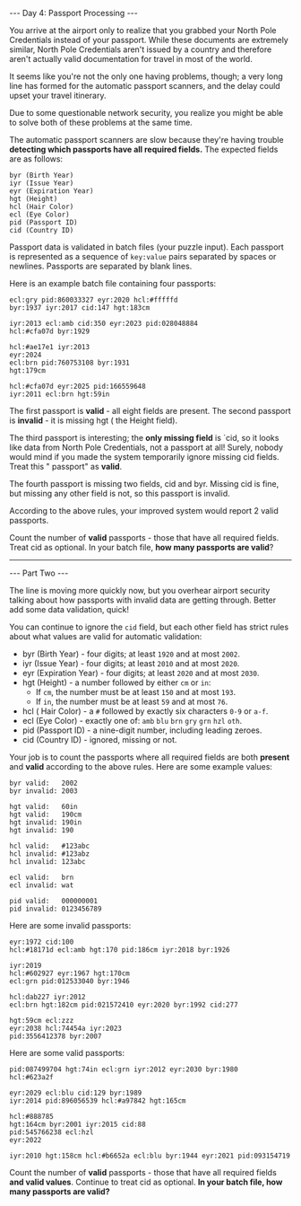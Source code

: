 --- Day 4: Passport Processing ---

You arrive at the airport only to realize that you grabbed your North Pole Credentials instead of your passport. While
these documents are extremely similar, North Pole Credentials aren't issued by a country and therefore aren't actually
valid documentation for travel in most of the world.

It seems like you're not the only one having problems, though; a very long line has formed for the automatic passport
scanners, and the delay could upset your travel itinerary.

Due to some questionable network security, you realize you might be able to solve both of these problems at the same
time.

The automatic passport scanners are slow because they're having trouble **detecting which passports have all required
fields.** The expected fields are as follows:

```
byr (Birth Year)
iyr (Issue Year)
eyr (Expiration Year)
hgt (Height)
hcl (Hair Color)
ecl (Eye Color)
pid (Passport ID)
cid (Country ID)
```

Passport data is validated in batch files (your puzzle input). Each passport is represented as a sequence of `key:value`
pairs separated by spaces or newlines. Passports are separated by blank lines.

Here is an example batch file containing four passports:

```
ecl:gry pid:860033327 eyr:2020 hcl:#fffffd
byr:1937 iyr:2017 cid:147 hgt:183cm

iyr:2013 ecl:amb cid:350 eyr:2023 pid:028048884
hcl:#cfa07d byr:1929

hcl:#ae17e1 iyr:2013
eyr:2024
ecl:brn pid:760753108 byr:1931
hgt:179cm

hcl:#cfa07d eyr:2025 pid:166559648
iyr:2011 ecl:brn hgt:59in
```

The first passport is **valid** - all eight fields are present. The second passport is **invalid** - it is missing hgt (
the Height field).

The third passport is interesting; the **only missing field** is `cid, so it looks like data from North Pole
Credentials, not a passport at all! Surely, nobody would mind if you made the system temporarily ignore missing cid
fields. Treat this "
passport" as **valid**.

The fourth passport is missing two fields, cid and byr. Missing cid is fine, but missing any other field is not, so this
passport is invalid.

According to the above rules, your improved system would report 2 valid passports.

Count the number of **valid** passports - those that have all required fields. Treat cid as optional. In your batch
file,
**how many passports are valid**?

---

--- Part Two ---

The line is moving more quickly now, but you overhear airport security talking about how passports with invalid data are
getting through. Better add some data validation, quick!

You can continue to ignore the `cid` field, but each other field has strict rules about what values are valid for
automatic validation:

- byr (Birth Year) - four digits; at least `1920` and at most `2002`.
- iyr (Issue Year) - four digits; at least `2010` and at most `2020`.
- eyr (Expiration Year) - four digits; at least `2020` and at most `2030`.
- hgt (Height) - a number followed by either `cm` or `in`:
    - If `cm`, the number must be at least `150` and at most `193`.
    - If `in`, the number must be at least `59` and at most `76`.
- hcl ( Hair Color) - a `#` followed by exactly six characters `0-9` or `a-f`.
- ecl (Eye Color) - exactly one of: `amb` `blu` `brn` `gry` `grn` `hzl` `oth`.
- pid (Passport ID) - a nine-digit number, including leading zeroes.
- cid (Country ID) - ignored, missing or not.

Your job is to count the passports where all required fields are both **present** and **valid** according to the above
rules. Here are some example values:

```
byr valid:   2002
byr invalid: 2003

hgt valid:   60in
hgt valid:   190cm
hgt invalid: 190in
hgt invalid: 190

hcl valid:   #123abc
hcl invalid: #123abz
hcl invalid: 123abc

ecl valid:   brn
ecl invalid: wat

pid valid:   000000001
pid invalid: 0123456789
```

Here are some invalid passports:

```
eyr:1972 cid:100
hcl:#18171d ecl:amb hgt:170 pid:186cm iyr:2018 byr:1926

iyr:2019
hcl:#602927 eyr:1967 hgt:170cm
ecl:grn pid:012533040 byr:1946

hcl:dab227 iyr:2012
ecl:brn hgt:182cm pid:021572410 eyr:2020 byr:1992 cid:277

hgt:59cm ecl:zzz
eyr:2038 hcl:74454a iyr:2023
pid:3556412378 byr:2007
```

Here are some valid passports:

```
pid:087499704 hgt:74in ecl:grn iyr:2012 eyr:2030 byr:1980
hcl:#623a2f

eyr:2029 ecl:blu cid:129 byr:1989
iyr:2014 pid:896056539 hcl:#a97842 hgt:165cm

hcl:#888785
hgt:164cm byr:2001 iyr:2015 cid:88
pid:545766238 ecl:hzl
eyr:2022

iyr:2010 hgt:158cm hcl:#b6652a ecl:blu byr:1944 eyr:2021 pid:093154719
``` 

Count the number of **valid** passports - those that have all required fields **and valid values**. Continue to treat
cid as optional. **In your batch file, how many passports are valid?**








